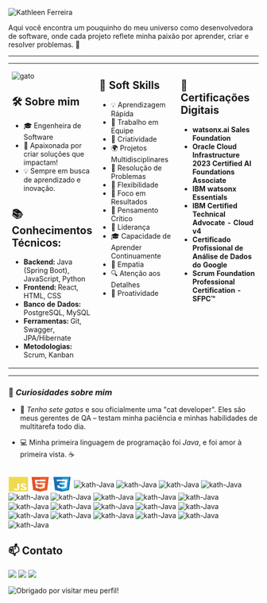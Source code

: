 

![Kathleen Ferreira](https://github.com/user-attachments/assets/2e3b3621-0e75-4922-86cb-0ce916d73940)


 Aqui você encontra um pouquinho do meu universo como desenvolvedora de software, onde cada projeto reflete minha paixão por aprender, criar e resolver problemas. 🚀  

---
<table>
 <tr>
   <td width="33%" valign="top">


 ![gato](https://github.com/user-attachments/assets/80b0b30c-eafb-4621-85f7-096f6f5bc45c)
     
  <h2>🛠 Sobre mim</h2>
      <ul>
        <li>🎓 Engenheira de Software</li>
        <li>🎯 Apaixonada por criar soluções que impactam!</li>
        <li>💡 Sempre em busca de aprendizado e inovação.</li>
      </ul>
      <h2>📚 Conhecimentos Técnicos:</h2>
      <ul>
        <li><b>Backend:</b> Java (Spring Boot), JavaScript, Python</li>
        <li><b>Frontend:</b> React, HTML, CSS</li>
        <li><b>Banco de Dados:</b> PostgreSQL, MySQL</li>
        <li><b>Ferramentas:</b> Git, Swagger, JPA/Hibernate</li>
        <li><b>Metodologias:</b> Scrum, Kanban</li>
      </ul>
    </td>
    <td width="33%" valign="top">
      <h2>🌟 Soft Skills</h2>
      <ul>
        <li>💡 Aprendizagem Rápida</li>
        <li>🤝 Trabalho em Equipe</li>
        <li>🎨 Criatividade</li>
        <li>🌍 Projetos Multidisciplinares</li>
        <li>🧠 Resolução de Problemas</li>
        <li>🔄 Flexibilidade</li>
        <li>🎯 Foco em Resultados</li>
        <li>🧩 Pensamento Crítico</li>
        <li>🌟 Liderança</li>
        <li>🎓 Capacidade de Aprender Continuamente</li>
        <li>🌿 Empatia</li>
        <li>🔍 Atenção aos Detalhes</li>
        <li>🚀 Proatividade</li>
      </ul>
    </td>
    <td width="33%" valign="top">
      <h2>📜 Certificações Digitais</h2>
      <ul>
        <li><b>watsonx.ai Sales Foundation</b></li>
        <li><b>Oracle Cloud Infrastructure 2023 Certified AI Foundations Associate</b></li>
        <li><b>IBM watsonx Essentials</b></li>
        <li><b>IBM Certified Technical Advocate - Cloud v4</b></li>
        <li><b>Certificado Profissional de Análise de Dados do Google</b></li>
        <li><b>Scrum Foundation Professional Certification - SFPC™</b></li>
      </ul>
    </td>
  </tr>
</table>


---

### 🌟 *Curiosidades sobre mim*  
 - 🐾 *Tenho sete gatos* e sou oficialmente uma "cat developer". Eles são meus gerentes de QA – testam minha paciência e minhas habilidades de multitarefa todo dia. 
  
- 💻 Minha primeira linguagem de programação foi *Java*, e foi amor à primeira vista.  ☕


<div style="display: inline_block"><br>
  <img align="center" alt="kath-Js" height="30" width="40" src="https://raw.githubusercontent.com/devicons/devicon/master/icons/javascript/javascript-plain.svg">
  <img align="center" alt="kath-HTML" height="30" width="40" src="https://raw.githubusercontent.com/devicons/devicon/master/icons/html5/html5-original.svg">
  <img align="center" alt="kath-CSS" height="30" width="40" src="https://raw.githubusercontent.com/devicons/devicon/master/icons/css3/css3-original.svg">
   <img align="center" alt="kath-Java" height="50" width="70" src="https://cdn.jsdelivr.net/gh/devicons/devicon/icons/java/java-original-wordmark.svg">
  <img align="center" alt="kath-Java" height="50" width="50" src="https://cdn.jsdelivr.net/gh/devicons/devicon@latest/icons/amazonwebservices/amazonwebservices-plain-wordmark.svg" />
  <img align="center" alt="kath-Java" height="50" width="50" src="https://cdn.jsdelivr.net/gh/devicons/devicon@latest/icons/eclipse/eclipse-original-wordmark.svg" />
  <img align="center" alt="kath-Java" height="50" width="50" src="https://cdn.jsdelivr.net/gh/devicons/devicon@latest/icons/figma/figma-original.svg" />
  <img align="center" alt="kath-Java" height="50" width="50" src="https://cdn.jsdelivr.net/gh/devicons/devicon@latest/icons/insomnia/insomnia-original.svg" />
  <img align="center" alt="kath-Java" height="50" width="50" src="https://cdn.jsdelivr.net/gh/devicons/devicon@latest/icons/javascript/javascript-original.svg" />
  <img align="center" alt="kath-Java" height="50" width="50" src="https://cdn.jsdelivr.net/gh/devicons/devicon@latest/icons/jenkins/jenkins-original.svg" />
  <img align="center" alt="kath-Java" height="50" width="50" src="https://cdn.jsdelivr.net/gh/devicons/devicon@latest/icons/jira/jira-original-wordmark.svg" />
 <img align="center" alt="kath-Java" height="50" width="50" src="https://cdn.jsdelivr.net/gh/devicons/devicon@latest/icons/maven/maven-original-wordmark.svg" />
  <img align="center" alt="kath-Java" height="50" width="50" src="https://cdn.jsdelivr.net/gh/devicons/devicon@latest/icons/mysql/mysql-original-wordmark.svg" />
  <img  align="center" alt="kath-Java" height="50" width="50" src="https://cdn.jsdelivr.net/gh/devicons/devicon@latest/icons/npm/npm-original-wordmark.svg" />
  <img align="center" alt="kath-Java" height="50" width="50" src="https://cdn.jsdelivr.net/gh/devicons/devicon@latest/icons/postman/postman-original-wordmark.svg" />
   <img align="center" alt="kath-Java" height="50" width="50"  src="https://cdn.jsdelivr.net/gh/devicons/devicon@latest/icons/postgresql/postgresql-original-wordmark.svg" />
 <img align="center" alt="kath-Java" height="50" width="50" src="https://cdn.jsdelivr.net/gh/devicons/devicon@latest/icons/python/python-original-wordmark.svg" />
<img align="center" alt="kath-Java" height="50" width="50" src="https://cdn.jsdelivr.net/gh/devicons/devicon@latest/icons/react/react-original-wordmark.svg" />
 <img align="center" alt="kath-Java" height="50" width="50" src="https://cdn.jsdelivr.net/gh/devicons/devicon@latest/icons/spring/spring-original-wordmark.svg" />
   <img align="center" alt="kath-Java" height="50" width="50" align="center" alt="kath-Java" height="50" width="50" src="https://cdn.jsdelivr.net/gh/devicons/devicon@latest/icons/sqldeveloper/sqldeveloper-original.svg" />
  <img align="center" alt="kath-Java" height="50" width="50" align="center" alt="kath-Java" height="50" width="50" src="https://cdn.jsdelivr.net/gh/devicons/devicon@latest/icons/swagger/swagger-original-wordmark.svg" />
 <img  align="center" alt="kath-Java" height="50" width="50"src="https://cdn.jsdelivr.net/gh/devicons/devicon@latest/icons/trello/trello-original-wordmark.svg" />
  <img  align="center" alt="kath-Java" height="50" width="50" src="https://cdn.jsdelivr.net/gh/devicons/devicon@latest/icons/rstudio/rstudio-original.svg" />
        
</div>

 ##
 ## 📫 Contato
 
<div> 
  <a href = "mailto:kathynik07@gmail.com"><img src="https://img.shields.io/badge/-Gmail-%23333?style=for-the-badge&logo=gmail&logoColor=white" target="_blank"></a>
  <a href="https://www.linkedin.com/in/kathleen-ferreira-2b13441a5" target="_blank"><img src="https://img.shields.io/badge/-LinkedIn-%230077B5?style=for-the-badge&logo=linkedin&logoColor=white" target="_blank"></a> 
  <a href="https://www.hackerrank.com/kathynik07" target="_blank"><img src ="https://img.shields.io/badge/-Hackerrank-2EC866?style=for-the-badge&logo=HackerRank&logoColor=white target="_blank"></a>
  
     
![Obrigado por visitar meu perfil!](https://via.placeholder.com/1200x200.png?text=Obrigado+por+visitar+meu+perfil!)
</div>
